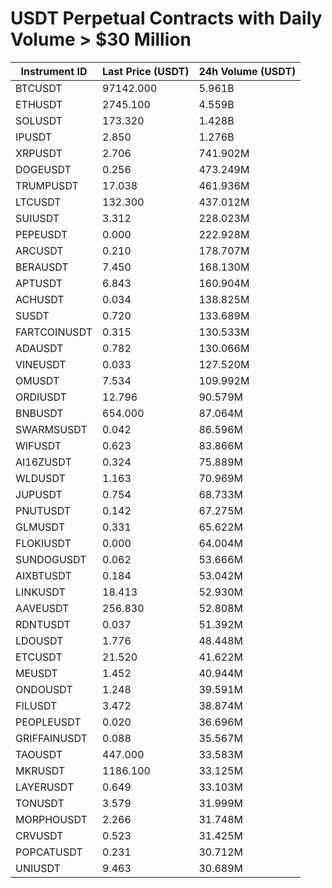 # USDT Perpetual Contracts with Daily Volume > $30 Million

| Instrument ID | Last Price (USDT) | 24h Volume (USDT) |
|---------------|-------------------|-------------------|
| BTCUSDT | 97142.000 | 5.961B |
| ETHUSDT | 2745.100 | 4.559B |
| SOLUSDT | 173.320 | 1.428B |
| IPUSDT | 2.850 | 1.276B |
| XRPUSDT | 2.706 | 741.902M |
| DOGEUSDT | 0.256 | 473.249M |
| TRUMPUSDT | 17.038 | 461.936M |
| LTCUSDT | 132.300 | 437.012M |
| SUIUSDT | 3.312 | 228.023M |
| PEPEUSDT | 0.000 | 222.928M |
| ARCUSDT | 0.210 | 178.707M |
| BERAUSDT | 7.450 | 168.130M |
| APTUSDT | 6.843 | 160.904M |
| ACHUSDT | 0.034 | 138.825M |
| SUSDT | 0.720 | 133.689M |
| FARTCOINUSDT | 0.315 | 130.533M |
| ADAUSDT | 0.782 | 130.066M |
| VINEUSDT | 0.033 | 127.520M |
| OMUSDT | 7.534 | 109.992M |
| ORDIUSDT | 12.796 | 90.579M |
| BNBUSDT | 654.000 | 87.064M |
| SWARMSUSDT | 0.042 | 86.596M |
| WIFUSDT | 0.623 | 83.866M |
| AI16ZUSDT | 0.324 | 75.889M |
| WLDUSDT | 1.163 | 70.969M |
| JUPUSDT | 0.754 | 68.733M |
| PNUTUSDT | 0.142 | 67.275M |
| GLMUSDT | 0.331 | 65.622M |
| FLOKIUSDT | 0.000 | 64.004M |
| SUNDOGUSDT | 0.062 | 53.666M |
| AIXBTUSDT | 0.184 | 53.042M |
| LINKUSDT | 18.413 | 52.930M |
| AAVEUSDT | 256.830 | 52.808M |
| RDNTUSDT | 0.037 | 51.392M |
| LDOUSDT | 1.776 | 48.448M |
| ETCUSDT | 21.520 | 41.622M |
| MEUSDT | 1.452 | 40.944M |
| ONDOUSDT | 1.248 | 39.591M |
| FILUSDT | 3.472 | 38.874M |
| PEOPLEUSDT | 0.020 | 36.696M |
| GRIFFAINUSDT | 0.088 | 35.567M |
| TAOUSDT | 447.000 | 33.583M |
| MKRUSDT | 1186.100 | 33.125M |
| LAYERUSDT | 0.649 | 33.103M |
| TONUSDT | 3.579 | 31.999M |
| MORPHOUSDT | 2.266 | 31.748M |
| CRVUSDT | 0.523 | 31.425M |
| POPCATUSDT | 0.231 | 30.712M |
| UNIUSDT | 9.463 | 30.689M |
